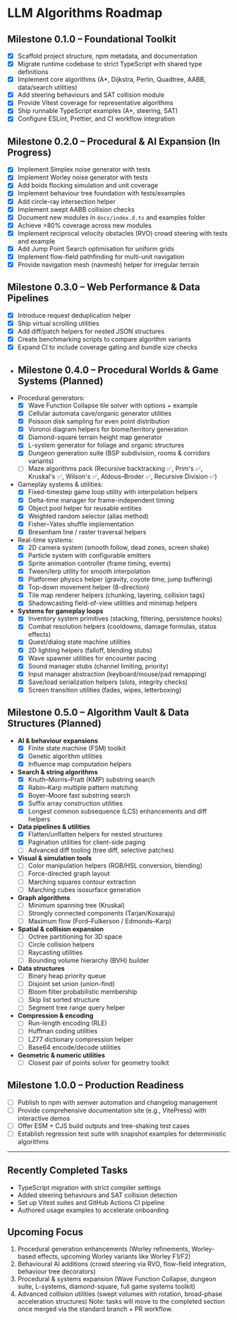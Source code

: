 # LLM Algorithms Roadmap

## Milestone 0.1.0 – Foundational Toolkit

- [x] Scaffold project structure, npm metadata, and documentation
- [x] Migrate runtime codebase to strict TypeScript with shared type definitions
- [x] Implement core algorithms (A\*, Dijkstra, Perlin, Quadtree, AABB, data/search utilities)
- [x] Add steering behaviours and SAT collision module
- [x] Provide Vitest coverage for representative algorithms
- [x] Ship runnable TypeScript examples (A\*, steering, SAT)
- [x] Configure ESLint, Prettier, and CI workflow integration

## Milestone 0.2.0 – Procedural & AI Expansion (In Progress)

- [x] Implement Simplex noise generator with tests
- [x] Implement Worley noise generator with tests
- [x] Add boids flocking simulation and unit coverage
- [x] Implement behaviour tree foundation with tests/examples
- [x] Add circle-ray intersection helper
- [x] Implement swept AABB collision checks
- [x] Document new modules in `docs/index.d.ts` and examples folder
- [x] Achieve >80% coverage across new modules
- [x] Implement reciprocal velocity obstacles (RVO) crowd steering with tests and example
- [x] Add Jump Point Search optimisation for uniform grids
- [x] Implement flow-field pathfinding for multi-unit navigation
- [x] Provide navigation mesh (navmesh) helper for irregular terrain

## Milestone 0.3.0 – Web Performance & Data Pipelines

- [x] Introduce request deduplication helper
- [x] Ship virtual scrolling utilities
- [x] Add diff/patch helpers for nested JSON structures
- [x] Create benchmarking scripts to compare algorithm variants
- [x] Expand CI to include coverage gating and bundle size checks

- ## Milestone 0.4.0 – Procedural Worlds & Game Systems (Planned)
- Procedural generators:
  - [x] Wave Function Collapse tile solver with options + example
  - [x] Cellular automata cave/organic generator utilities
  - [x] Poisson disk sampling for even point distribution
  - [x] Voronoi diagram helpers for biome/territory generation
  - [x] Diamond-square terrain height map generator
  - [x] L-system generator for foliage and organic structures
  - [x] Dungeon generation suite (BSP subdivision, rooms & corridors variants)
  - [ ] Maze algorithms pack (Recursive backtracking ✅, Prim's ✅, Kruskal's ✅, Wilson's ✅, Aldous–Broder ✅, Recursive Division ✅)
- Gameplay systems & utilities:
  - [x] Fixed-timestep game loop utility with interpolation helpers
  - [x] Delta-time manager for frame-independent timing
  - [x] Object pool helper for reusable entities
  - [x] Weighted random selector (alias method)
  - [x] Fisher–Yates shuffle implementation
  - [x] Bresenham line / raster traversal helpers
- Real-time systems:
  - [x] 2D camera system (smooth follow, dead zones, screen shake)
  - [x] Particle system with configurable emitters
  - [x] Sprite animation controller (frame timing, events)
  - [x] Tween/lerp utility for smooth interpolation
  - [x] Platformer physics helper (gravity, coyote time, jump buffering)
  - [x] Top-down movement helper (8-direction)
  - [x] Tile map renderer helpers (chunking, layering, collision tags)
  - [x] Shadowcasting field-of-view utilities and minimap helpers
- **Systems for gameplay loops**
  - [x] Inventory system primitives (stacking, filtering, persistence hooks)
  - [x] Combat resolution helpers (cooldowns, damage formulas, status effects)
  - [x] Quest/dialog state machine utilities
  - [x] 2D lighting helpers (falloff, blending stubs)
  - [x] Wave spawner utilities for encounter pacing
  - [x] Sound manager stubs (channel limiting, priority)
  - [x] Input manager abstraction (keyboard/mouse/pad remapping)
  - [x] Save/load serialization helpers (slots, integrity checks)
  - [x] Screen transition utilities (fades, wipes, letterboxing)

## Milestone 0.5.0 – Algorithm Vault & Data Structures (Planned)

- **AI & behaviour expansions**
  - [x] Finite state machine (FSM) toolkit
  - [x] Genetic algorithm utilities
  - [x] Influence map computation helpers
- **Search & string algorithms**
  - [x] Knuth–Morris–Pratt (KMP) substring search
  - [x] Rabin–Karp multiple pattern matching
  - [x] Boyer–Moore fast substring search
  - [x] Suffix array construction utilities
  - [x] Longest common subsequence (LCS) enhancements and diff helpers
- **Data pipelines & utilities**
  - [x] Flatten/unflatten helpers for nested structures
  - [x] Pagination utilities for client-side paging
  - [ ] Advanced diff tooling (tree diff, selective patches)
- **Visual & simulation tools**
  - [ ] Color manipulation helpers (RGB/HSL conversion, blending)
  - [ ] Force-directed graph layout
  - [ ] Marching squares contour extraction
  - [ ] Marching cubes isosurface generation
- **Graph algorithms**
  - [ ] Minimum spanning tree (Kruskal)
  - [ ] Strongly connected components (Tarjan/Kosaraju)
  - [ ] Maximum flow (Ford–Fulkerson / Edmonds–Karp)
- **Spatial & collision expansion**
  - [ ] Octree partitioning for 3D space
  - [ ] Circle collision helpers
  - [ ] Raycasting utilities
  - [ ] Bounding volume hierarchy (BVH) builder
- **Data structures**
  - [ ] Binary heap priority queue
  - [ ] Disjoint set union (union-find)
  - [ ] Bloom filter probabilistic membership
  - [ ] Skip list sorted structure
  - [ ] Segment tree range query helper
- **Compression & encoding**
  - [ ] Run-length encoding (RLE)
  - [ ] Huffman coding utilities
  - [ ] LZ77 dictionary compression helper
  - [ ] Base64 encode/decode utilities
- **Geometric & numeric utilities**
  - [ ] Closest pair of points solver for geometry toolkit

## Milestone 1.0.0 – Production Readiness

- [ ] Publish to npm with semver automation and changelog management
- [ ] Provide comprehensive documentation site (e.g., VitePress) with interactive demos
- [ ] Offer ESM + CJS build outputs and tree-shaking test cases
- [ ] Establish regression test suite with snapshot examples for deterministic algorithms

---

## Recently Completed Tasks

- TypeScript migration with strict compiler settings
- Added steering behaviours and SAT collision detection
- Set up Vitest suites and GitHub Actions CI pipeline
- Authored usage examples to accelerate onboarding

## Upcoming Focus

1. Procedural generation enhancements (Worley refinements, Worley-based effects, upcoming Worley variants like Worley F1/F2)
2. Behavioural AI additions (crowd steering via RVO, flow-field integration, behaviour tree decorators)
3. Procedural & systems expansion (Wave Function Collapse, dungeon suite, L-systems, diamond-square, full game systems toolkit)
4. Advanced collision utilities (swept volumes with rotation, broad-phase acceleration structures)
   Note: tasks will move to the completed section once merged via the standard branch + PR workflow.
